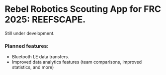 # Rebel Robotics Scouting App for FRC 2025: REEFSCAPE.

Still under development.

### Planned features:
- Bluetooth LE data transfers.
- Improved data analytics features (team comparisons, improved statistics, and more)